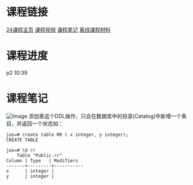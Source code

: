# 课程链接
[24课程主页](https://cgi.cse.unsw.edu.au/~cs9315/24T1/index.php)
[课程视频](https://www.bilibili.com/video/BV1qXoqYHErC?spm_id_from=333.788.videopod.episodes&vd_source=28de2b83f4d42d39469471953b83bc66&p=2)
[课程笔记](https://vwong.dev/notes/COMP9315/)
[离线课程材料](https://github.com/weil0819/COMP9315)

# 课程进度
p2 10:39

# 课程笔记
![Image](https://github.com/user-attachments/assets/0aac4ede-62de-4b67-ae17-6672f4089ff2)
添加表这个DDL操作，只会在数据库中的目录(Catalog)中新增一个条目，并返回一个状态如：
```psql
jas=# create table RR ( x integer, y integer);
CREATE TABLE

jas=# \d rr
    Table "Public.rr"
Column | Type   | Modifiers
-------+---------+-----------
x      | integer |
y      | integer |      
``` 






